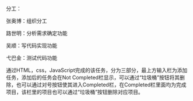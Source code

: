 分工：

张奥博：组织分工

路世明：分析需求确定功能

吴顺：写代码实现功能

弋巴金：测试代码功能


通过HTML，css，JavaScript完成的该任务，分为三部分，最上方输入栏为添加任务，添加后的任务会在Not Completed栏显示，可以通过“垃圾桶”按钮将其删除，也可以通过对号按钮使其进入Completed栏，在Completed栏里面均为完成项目，该栏里的项目也可以通过“垃圾桶”按钮删除对应项目。
